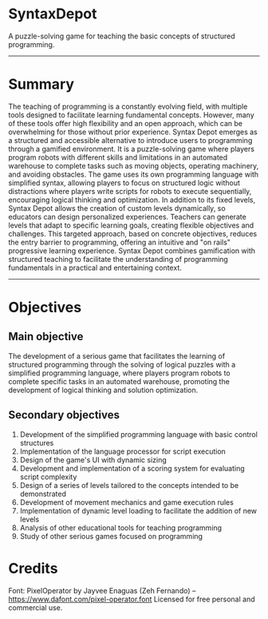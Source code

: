 # SyntaxDepot
A puzzle-solving game for teaching the basic concepts of structured programming.

---

# Summary
The teaching of programming is a constantly evolving field, with multiple tools designed to
facilitate learning fundamental concepts. However, many of these tools offer high flexibility and an
open approach, which can be overwhelming for those without prior experience.
Syntax Depot emerges as a structured and accessible alternative to introduce users to programming
through a gamified environment. It is a puzzle-solving game where players program robots with
different skills and limitations in an automated warehouse to complete tasks such as moving
objects, operating machinery, and avoiding obstacles.
The game uses its own programming language with simplified syntax, allowing players to focus on
structured logic without distractions where players write scripts for robots to execute sequentially,
encouraging logical thinking and optimization.
In addition to its fixed levels, Syntax Depot allows the creation of custom levels dynamically, so
educators can design personalized experiences. Teachers can generate levels that adapt to specific
learning goals, creating flexible objectives and challenges.
This targeted approach, based on concrete objectives, reduces the entry barrier to programming,
offering an intuitive and "on rails" progressive learning experience. Syntax Depot combines
gamification with structured teaching to facilitate the understanding of programming fundamentals
in a practical and entertaining context.

---

# Objectives
## Main objective
The development of a serious game that facilitates the learning of structured programming through
the solving of logical puzzles with a simplified programming language, where players program
robots to complete specific tasks in an automated warehouse, promoting the development of logical
thinking and solution optimization.

## Secondary objectives
1. Development of the simplified programming language with basic control structures
2. Implementation of the language processor for script execution
3. Design of the game's UI with dynamic sizing
4. Development and implementation of a scoring system for evaluating script complexity
5. Design of a series of levels tailored to the concepts intended to be demonstrated
6. Development of movement mechanics and game execution rules
7. Implementation of dynamic level loading to facilitate the addition of new levels
8. Analysis of other educational tools for teaching programming
9. Study of other serious games focused on programming

# Credits
Font: PixelOperator by Jayvee Enaguas (Zeh Fernando) – https://www.dafont.com/pixel-operator.font
Licensed for free personal and commercial use.

